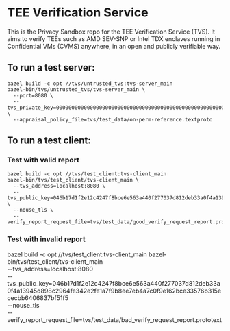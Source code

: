 # TEE Verification Service

This is the Privacy Sandbox repo for the TEE Verification Service (TVS). It aims
to verify TEEs such as AMD SEV-SNP or Intel TDX enclaves running in Confidential
VMs (CVMS) anywhere, in an open and publicly verifiable way.

## To run a test server:

```
bazel build -c opt //tvs/untrusted_tvs:tvs-server_main
bazel-bin/tvs/untrusted_tvs/tvs-server_main \
  --port=8080 \
  --tvs_private_key=0000000000000000000000000000000000000000000000000000000000000001 \
  --appraisal_policy_file=tvs/test_data/on-perm-reference.textproto
```

## To run a test client:

### Test with valid report

```
bazel build -c opt //tvs/test_client:tvs-client_main
bazel-bin/tvs/test_client/tvs-client_main \
  --tvs_address=localhost:8080 \
  --tvs_public_key=046b17d1f2e12c4247f8bce6e563a440f277037d812deb33a0f4a13945d898c2964fe342e2fe1a7f9b8ee7eb4a7c0f9e162bce33576b315ececbb6406837bf51f5 \
  --nouse_tls \
  --verify_report_request_file=tvs/test_data/good_verify_request_report.prototext
```

### Test with invalid report

bazel build -c opt //tvs/test_client:tvs-client_main
bazel-bin/tvs/test_client/tvs-client_main \
--tvs_address=localhost:8080 \
--tvs_public_key=046b17d1f2e12c4247f8bce6e563a440f277037d812deb33a0f4a13945d898c2964fe342e2fe1a7f9b8ee7eb4a7c0f9e162bce33576b315ececbb6406837bf51f5
\
--nouse_tls \
--verify_report_request_file=tvs/test_data/bad_verify_request_report.prototext
```
